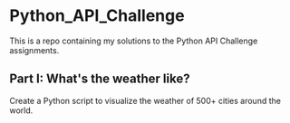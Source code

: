 # Python_API_Challenge
This is a repo containing my solutions to the Python API Challenge assignments.

## Part I: What's the weather like?
Create a Python script to visualize the weather of 500+ cities around the world. 

